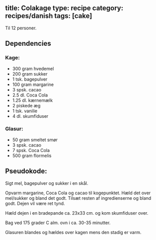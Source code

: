 title: Colakage
type: recipe
category: recipes/danish
tags: [cake]
---
Til 12 personer.

Dependencies
------------

### Kage:

  * 300 gram hvedemel
  * 200 gram sukker
  * 1 tsk. bagepulver
  * 100 gram margarine
  * 3 spsk. cacao
  * 2.5 dl. Coca Cola
  * 1.25 dl. kærnemælk
  * 2 piskede æg
  * 1 tsk. vanilie
  * 4 dl. skumfiduser

### Glasur:
  * 50 gram smeltet smør
  * 3 spsk. cacao
  * 7 spsk. Coca Cola
  * 500 gram flormelis

Pseudokode:
-----------
Sigt mel, bagepulver og sukker i en skål. 

Opvarm margarine, Coca Cola og cacao til kogepunktet. Hæld det over mel/sukker og bland det godt. Tilsæt resten af ingredienserne og bland godt. Dejen vil være ret tynd. 

Hæld dejen i en bradepande ca. 23x33 cm. og kom skumfiduser over.

Bag ved 175 grader C alm. ovn i ca. 30-35 minutter. 

Glasuren blandes og hældes over kagen mens den stadig er varm.
